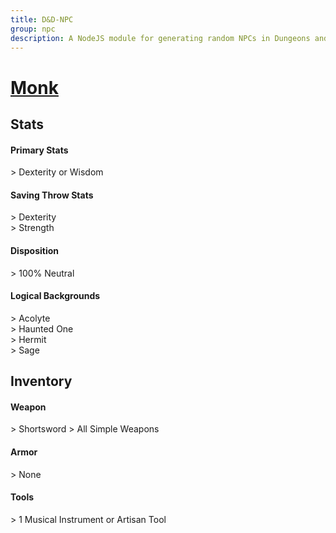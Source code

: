 ```yaml
---
title: D&D-NPC
group: npc
description: A NodeJS module for generating random NPCs in Dungeons and Dragons.
---
```


# **[Monk](https://www.dndbeyond.com/classes/monk)**
## **Stats**
#### **Primary Stats**
\> Dexterity or Wisdom
#### **Saving Throw Stats**
\> Dexterity<br>
\> Strength
#### **Disposition**
\> 100% Neutral
#### **Logical Backgrounds**
\> Acolyte<br>
\> Haunted One<br>
\> Hermit<br>
\> Sage
## **Inventory**
#### **Weapon**
\> Shortsword
\> All Simple Weapons
#### **Armor**
\> None
#### **Tools**
\> 1 Musical Instrument or Artisan Tool

